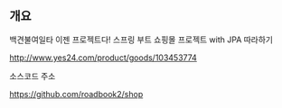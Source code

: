 ## 개요

백견불여일타 이젠 프로젝트다! 스프링 부트 쇼핑몰 프로젝트 with JPA 따라하기

http://www.yes24.com/product/goods/103453774

소스코드 주소

https://github.com/roadbook2/shop
